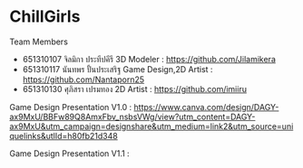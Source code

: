 # ChillGirls
Team Members
- 651310107 จิลมิกา ประทีปคีรี 3D Modeler : https://github.com/Jilamikera
- 651310117 นันทพร ปั้นประเสริฐ Game Design,2D Artist : https://github.com/Nantaporn25
- 651310130 ศุภิสรา เปรมทอง 2D Artist : https://github.com/imiiru

Game Design Presentation V1.0 : https://www.canva.com/design/DAGY-ax9MxU/BBFw89Q8AmxFbv_nsbsVWg/view?utm_content=DAGY-ax9MxU&utm_campaign=designshare&utm_medium=link2&utm_source=uniquelinks&utlId=h80fb21d348

Game Design Presentation V1.1 : 
